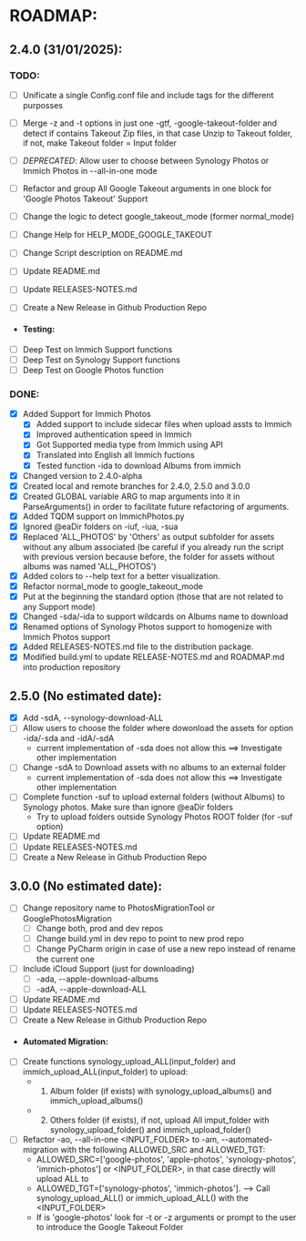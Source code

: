# ROADMAP:

## 2.4.0 (31/01/2025):
### TODO:
- [ ] Unificate a single Config.conf file and include tags for the different purposses
- [ ] Merge -z and -t options in just one -gtf, -google-takeout-folder and detect if contains Takeout Zip files, in that case Unzip to Takeout folder, if not, make Takeout folder = Input folder


- [ ] _DEPRECATED_: Allow user to choose between Synology Photos or Immich Photos in --all-in-one mode
- [ ] Refactor and group All Google Takeout arguments in one block for 'Google Photos Takeout' Support
- [ ] Change the logic to detect google_takeout_mode (former normal_mode)
- [ ] Change Help for HELP_MODE_GOOGLE_TAKEOUT

- [ ] Change Script description on README.md
- [ ] Update README.md
- [ ] Update RELEASES-NOTES.md
- [ ] Create a New Release in Github Production Repo

- #### Testing:
- [ ] Deep Test on Immich Support functions
- [ ] Deep Test on Synology Support functions
- [ ] Deep Test on Google Photos function

### DONE:
- [x] Added Support for Immich Photos
  - [x] Added support to include sidecar files when upload assts to Immich
  - [x] Improved authentication speed in Immich
  - [x] Got Supported media type from Immich using API
  - [x] Translated into English all Immich fuctions
  - [x] Tested function -ida to download Albums from immich
- [x] Changed version to 2.4.0-alpha
- [x] Created local and remote branches for 2.4.0, 2.5.0 and 3.0.0
- [x] Created GLOBAL variable ARG to map arguments into it in ParseArguments() in order to facilitate future refactoring of arguments.
- [x] Added TQDM support on ImmichPhotos.py
- [x] Ignored @eaDir folders on -iuf, -iua, -sua
- [x] Replaced 'ALL_PHOTOS' by 'Others' as output subfolder for assets without any album associated (be careful if you already run the script with previous version because before, the folder for assets without albums was named 'ALL_PHOTOS')
- [x] Added colors to --help text for a better visualization.
- [X] Refactor normal_mode to google_takeout_mode
- [x] Put at the beginning the standard option (those that are not related to any Support mode)
- [x] Changed -sda/-ida to support wildcards on Albums name to download
- [x] Renamed options of Synology Photos support to homogenize with Immich Photos support
- [x] Added RELEASES-NOTES.md file to the distribution package.
- [x] Modified build.yml to update RELEASE-NOTES.md and ROADMAP.md into production repository

## 2.5.0 (No estimated date):
- [x] Add -sdA, --synology-download-ALL
- [ ] Allow users to choose the folder where dowonload the assets for option -ida/-sda and -idA/-sdA 
  - current implementation of -sda does not allow this ==> Investigate other implementation
- [ ] Change -sdA to Download assets with no albums to an external folder
  - current implementation of -sda does not allow this ==> Investigate other implementation
- [ ] Complete function -suf to upload external folders (without Albums) to Synology photos. Make sure than ignore @eaDir folders
  - Try to upload folders outside Synology Photos ROOT folder (for -suf option)
- [ ] Update README.md
- [ ] Update RELEASES-NOTES.md
- [ ] Create a New Release in Github Production Repo
  
## 3.0.0 (No estimated date):
- [ ] Change repository name to PhotosMigrationTool or GooglePhotosMigration
    - [ ] Change both, prod and dev repos
    - [ ] Change build.yml in dev repo to point to new prod repo
    - [ ] Change PyCharm origin in case of use a new repo instead of rename the current one
- [ ] Include iCloud Support (just for downloading)
    - [ ] -ada, --apple-download-albums
    - [ ] -adA, --apple-download-ALL
- [ ] Update README.md
- [ ] Update RELEASES-NOTES.md
- [ ] Create a New Release in Github Production Repo

- #### Automated Migration:
- [ ] Create functions synology_upload_ALL(input_folder) and immich_upload_ALL(input_folder) to upload:
  - 1. Album folder (if exists) with synology_upload_albums() and immich_upload_albums()
  - 2. Others folder (if exists), if not, upload All imput_folder with synology_upload_folder() and immich_upload_folder()
- [ ] Refactor -ao, --all-in-one <INPUT_FOLDER> to -am, --automated-migration <SRC> <TGT> with the following ALLOWED_SRC and ALLOWED_TGT:
  - ALLOWED_SRC=['google-photos', 'apple-photos', 'synology-photos', 'immich-photos'] or <INPUT_FOLDER>, in that case directly will upload ALL to <TGT>  
  - ALLOWED_TGT=['synology-photos', 'immich-photos']. --> Call synology_upload_ALL() or immich_upload_ALL() with the <INPUT_FOLDER>  
  - If is 'google-photos' look for -t or -z arguments or prompt to the user to introduce the Google Takeout Folder



